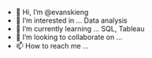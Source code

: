 - 👋 Hi, I’m @evanskieng
- 👀 I’m interested in ... Data analysis
- 🌱 I’m currently learning ... SQL, Tableau
- 💞️ I’m looking to collaborate on ... 
- 📫 How to reach me ...

<!---
evanskieng/evanskieng is a ✨ special ✨ repository because its `README.md` (this file) appears on your GitHub profile.
You can click the Preview link to take a look at your changes.
--->
